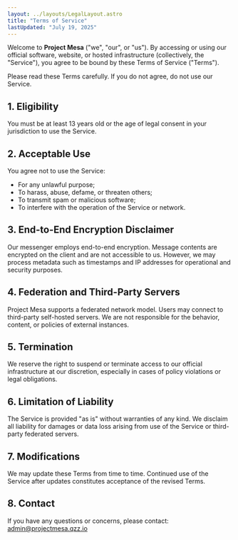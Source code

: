 ```yaml
---
layout: ../layouts/LegalLayout.astro
title: "Terms of Service"
lastUpdated: "July 19, 2025"
---
```


Welcome to **Project Mesa** ("we", "our", or "us"). By accessing or using our official software, website, or hosted infrastructure (collectively, the "Service"), you agree to be bound by these Terms of Service ("Terms").

Please read these Terms carefully. If you do not agree, do not use our Service.

## 1. Eligibility
You must be at least 13 years old or the age of legal consent in your jurisdiction to use the Service.

## 2. Acceptable Use
You agree not to use the Service:
- For any unlawful purpose;
- To harass, abuse, defame, or threaten others;
- To transmit spam or malicious software;
- To interfere with the operation of the Service or network.

## 3. End-to-End Encryption Disclaimer
Our messenger employs end-to-end encryption. Message contents are encrypted on the client and are not accessible to us. However, we may process metadata such as timestamps and IP addresses for operational and security purposes.

## 4. Federation and Third-Party Servers
Project Mesa supports a federated network model. Users may connect to third-party self-hosted servers. We are not responsible for the behavior, content, or policies of external instances.

## 5. Termination
We reserve the right to suspend or terminate access to our official infrastructure at our discretion, especially in cases of policy violations or legal obligations.

## 6. Limitation of Liability
The Service is provided "as is" without warranties of any kind. We disclaim all liability for damages or data loss arising from use of the Service or third-party federated servers.

## 7. Modifications
We may update these Terms from time to time. Continued use of the Service after updates constitutes acceptance of the revised Terms.

## 8. Contact
If you have any questions or concerns, please contact: [admin@projectmesa.qzz.io](mailto:admin@projectmesa.qzz.io)